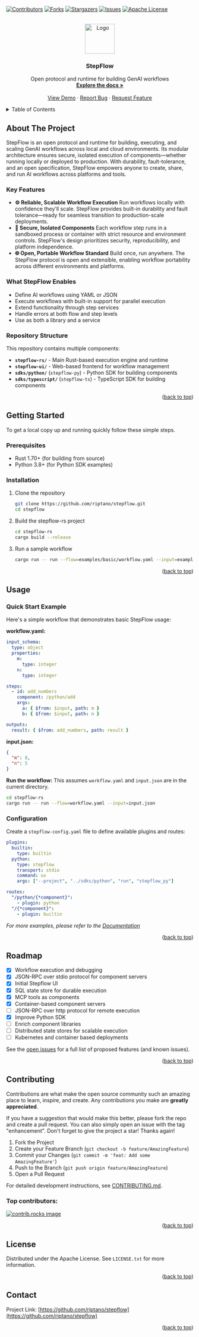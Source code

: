 <a id="readme-top"></a>

<!-- PROJECT SHIELDS -->
[![Contributors][contributors-shield]][contributors-url]
[![Forks][forks-shield]][forks-url]
[![Stargazers][stars-shield]][stars-url]
[![Issues][issues-shield]][issues-url]
[![Apache License][license-shield]][license-url]

<!-- PROJECT LOGO -->
<br />
<div align="center">
  <a href="https://github.com/riptano/stepflow">
    <img src="images/logo.png" alt="Logo" width="80" height="80">
  </a>

  <h3 align="center">StepFlow</h3>

  <p align="center">
    Open protocol and runtime for building GenAI workflows
    <br />
    <a href="https://fuzzy-journey-4j3y1we.pages.github.io/"><strong>Explore the docs »</strong></a>
    <br />
    <br />
    <a href="https://github.com/riptano/stepflow">View Demo</a>
    &middot;
    <a href="https://github.com/riptano/stepflow/issues/new?labels=bug&template=bug-report---.md">Report Bug</a>
    &middot;
    <a href="https://github.com/riptano/stepflow/issues/new?labels=enhancement&template=feature-request---.md">Request Feature</a>
  </p>
</div>

<!-- TABLE OF CONTENTS -->
<details>
  <summary>Table of Contents</summary>
  <ol>
    <li>
      <a href="#about-the-project">About The Project</a>
    </li>
    <li>
      <a href="#getting-started">Getting Started</a>
      <ul>
        <li><a href="#prerequisites">Prerequisites</a></li>
        <li><a href="#installation">Installation</a></li>
      </ul>
    </li>
    <li><a href="#usage">Usage</a></li>
    <li><a href="#roadmap">Roadmap</a></li>
    <li><a href="#contributing">Contributing</a></li>
    <li><a href="#license">License</a></li>
    <li><a href="#contact">Contact</a></li>
  </ol>
</details>

<!-- ABOUT THE PROJECT -->
## About The Project

StepFlow is an open protocol and runtime for building, executing, and scaling GenAI workflows across local and cloud environments. Its modular architecture ensures secure, isolated execution of components—whether running locally or deployed to production. With durability, fault-tolerance, and an open specification, StepFlow empowers anyone to create, share, and run AI workflows across platforms and tools.

### Key Features

- **⚙️ Reliable, Scalable Workflow Execution**
   Run workflows locally with confidence they'll scale. StepFlow provides built-in durability and fault tolerance—ready for seamless transition to production-scale deployments.
- **🔐 Secure, Isolated Components**
   Each workflow step runs in a sandboxed process or container with strict resource and environment controls. StepFlow's design prioritizes security, reproducibility, and platform independence.
- **🌐 Open, Portable Workflow Standard**
   Build once, run anywhere. The StepFlow protocol is open and extensible, enabling workflow portability across different environments and platforms.

### What StepFlow Enables

- Define AI workflows using YAML or JSON
- Execute workflows with built-in support for parallel execution
- Extend functionality through step services
- Handle errors at both flow and step levels
- Use as both a library and a service

### Repository Structure

This repository contains multiple components:

- **`stepflow-rs/`** - Main Rust-based execution engine and runtime
- **`stepflow-ui/`** - Web-based frontend for workflow management
- **`sdks/python/`** (`stepflow-py`) - Python SDK for building components
- **`sdks/typescript/`** (`stepflow-ts`) - TypeScript SDK for building components

<p align="right">(<a href="#readme-top">back to top</a>)</p>

<!-- GETTING STARTED -->
## Getting Started
To get a local copy up and running quickly follow these simple steps.
### Prerequisites

- Rust 1.70+ (for building from source)
- Python 3.8+ (for Python SDK examples)

### Installation

1. Clone the repository
   ```sh
   git clone https://github.com/riptano/stepflow.git
   cd stepflow
   ```

2. Build the stepflow-rs project
   ```sh
   cd stepflow-rs
   cargo build --release
   ```

3. Run a sample workflow
   ```sh
   cargo run -- run --flow=examples/basic/workflow.yaml --input=examples/basic/input1.json --config=examples/basic/stepflow-config.yml
   ```

<p align="right">(<a href="#readme-top">back to top</a>)</p>

<!-- USAGE EXAMPLES -->
## Usage

### Quick Start Example

Here's a simple workflow that demonstrates basic StepFlow usage:

**workflow.yaml:**
```yaml
input_schema:
  type: object
  properties:
    m:
      type: integer
    n:
      type: integer

steps:
  - id: add_numbers
    component: /python/add
    args:
      a: { $from: $input, path: m }
      b: { $from: $input, path: n }

outputs:
  result: { $from: add_numbers, path: result }
```

**input.json:**
```json
{
  "m": 8,
  "n": 5
}
```

**Run the workflow:**
This assumes `workflow.yaml` and `input.json` are in the current directory.
```sh
cd stepflow-rs
cargo run -- run --flow=workflow.yaml --input=input.json
```

### Configuration

Create a `stepflow-config.yaml` file to define available plugins and routes:

```yaml
plugins:
  builtin:
    type: builtin
  python:
    type: stepflow
    transport: stdio
    command: uv
    args: ["--project", "../sdks/python", "run", "stepflow_py"]

routes:
  "/python/{*component}":
    - plugin: python
  "/{*component}":
    - plugin: builtin
```

_For more examples, please refer to the [Documentation](https://fuzzy-journey-4j3y1we.pages.github.io/)_

<p align="right">(<a href="#readme-top">back to top</a>)</p>

<!-- ROADMAP -->
## Roadmap

- [x] Workflow execution and debugging
- [x] JSON-RPC over stdio protocol for component servers
- [x] Initial Stepflow UI
- [x] SQL state store for durable execution
- [x] MCP tools as components
- [x] Container-based component servers
- [ ] JSON-RPC over http protocol for remote execution
- [x] Improve Python SDK
- [ ] Enrich component libraries
- [ ] Distributed state stores for scalable execution
- [ ] Kubernetes and container based deployments

See the [open issues](https://github.com/riptano/stepflow/issues) for a full list of proposed features (and known issues).

<p align="right">(<a href="#readme-top">back to top</a>)</p>

<!-- CONTRIBUTING -->
## Contributing

Contributions are what make the open source community such an amazing place to learn, inspire, and create. Any contributions you make are **greatly appreciated**.

If you have a suggestion that would make this better, please fork the repo and create a pull request. You can also simply open an issue with the tag "enhancement".
Don't forget to give the project a star! Thanks again!

1. Fork the Project
2. Create your Feature Branch (`git checkout -b feature/AmazingFeature`)
3. Commit your Changes (`git commit -m 'feat: Add some AmazingFeature'`)
4. Push to the Branch (`git push origin feature/AmazingFeature`)
5. Open a Pull Request

For detailed development instructions, see [CONTRIBUTING.md](CONTRIBUTING.md).

### Top contributors:

<a href="https://github.com/riptano/stepflow/graphs/contributors">
  <img src="https://contrib.rocks/image?repo=riptano/stepflow" alt="contrib.rocks image" />
</a>

<p align="right">(<a href="#readme-top">back to top</a>)</p>

<!-- LICENSE -->
## License

Distributed under the Apache License. See `LICENSE.txt` for more information.

<p align="right">(<a href="#readme-top">back to top</a>)</p>

<!-- CONTACT -->
## Contact

Project Link: [https://github.com/riptano/stepflow](https://github.com/riptano/stepflow)

<p align="right">(<a href="#readme-top">back to top</a>)</p>

<!-- MARKDOWN LINKS & IMAGES -->
<!-- https://www.markdownguide.org/basic-syntax/#reference-style-links -->
[contributors-shield]: https://img.shields.io/github/contributors/riptano/stepflow.svg?style=for-the-badge
[contributors-url]: https://github.com/riptano/stepflow/graphs/contributors
[forks-shield]: https://img.shields.io/github/forks/riptano/stepflow.svg?style=for-the-badge
[forks-url]: https://github.com/riptano/stepflow/network/members
[stars-shield]: https://img.shields.io/github/stars/riptano/stepflow.svg?style=for-the-badge
[stars-url]: https://github.com/riptano/stepflow/stargazers
[issues-shield]: https://img.shields.io/github/issues/riptano/stepflow.svg?style=for-the-badge
[issues-url]: https://github.com/riptano/stepflow/issues
[license-shield]: https://img.shields.io/github/license/riptano/stepflow.svg?style=for-the-badge
[license-url]: https://github.com/riptano/stepflow/blob/master/LICENSE.txt
